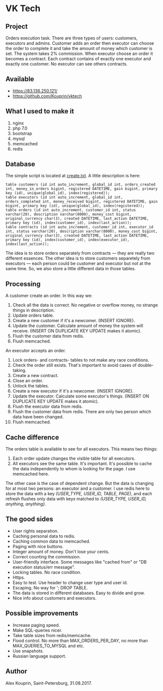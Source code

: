 # VK Tech

## Project

Orders execution task.
There are three types of users: customers, executors and admins.
Customer adds an order then executor can choose the order to complete it and take the amount of money which customer is set.
The system takes 2% commission.
When executor choose an order it becomes a contract.
Each contract contains of exactly one executor and exactly one customer.
No executor can see others contracts.

## Available

* https://83.136.250.121/
* https://github.com/Kouprin/vktech

## What I used to make it

1. nginx
2. php 7.0
3. bootstrap
4. mysql
5. memcached
6. redis

## Database

The simple script is located at [create.txt](./html/sql/create.txt). A little description is here:
```
table customers (id int auto_increment, global_id int, orders_created int, money_in_orders bigint, registered DATETIME, gain bigint, primary key (id), unique(global_id), index(registered));
table executors (id int auto_increment, global_id int, orders_completed int, money_received bigint, registered DATETIME, gain bigint, primary key (id), unique(global_id), index(registered));
table orders (id int auto_increment, customer_id int, status varchar(20), description varchar(8000), money_cost bigint, original_currency char(3), created DATETIME, last_action DATETIME, primary key (id), index(customer_id), index(last_action));
table contracts (id int auto_increment, customer_id int, executor_id int, status varchar(20), description varchar(8000), money_cost bigint, original_currency char(3), created DATETIME, last_action DATETIME, primary key (id), index(customer_id), index(executor_id), index(last_action));
```
The idea is to store orders separately from contracts &mdash; they are really two different essences.
The other idea is to store customers separetely from executors &mdash; each person could be customer and executor but not at the same time. So, we also store a little different data in those tables.

## Processing

A customer create an order. In this way we:
1. Check all the data is correct. No negative or overflow money, no strange things in description.
2. Update orders table.
3. Create a new customer if it's a newcomer. (INSERT IGNORE).
4. Update the customer. Calculate amount of money the system will receive. (INSERT ON DUPLICATE KEY UPDATE makes it atomic).
5. Flush the customer data from redis.
6. Flush memcached.

An executor accepts an order.
1. Lock orders- and contracts- tables to not make any race conditions.
2. Check the order still exists. That's important to avoid cases of double-taking.
3. Create a new contract.
4. Close an order.
5. Unlock the tables.
6. Create a new executor if it's a newcomer. (INSERT IGNORE).
7. Update the executor. Calculate some executor's things. (INSERT ON DUPLICATE KEY UPDATE makes it atomic).
8. Flush the executor data from redis.
9. Flush the customer data from redis. There are only two person which data have been changed.
10. Flush memcached.

## Cache difference

The orders table is available to see for all executors. This means two things:
1. Each order update changes the visible table for all executors.
2. All executors see the same table.
It's important. It's possible to cache the data independently to whom is looking for the page. I use memcached here.

The other case is the case of dependent change. But the data is changing for at most two persons: an executor and a customer.
I use redis here to store the data with a key *(USER_TYPE, USER_ID, TABLE, PAGE)*, and each refresh flushes only data with keys matched to *(USER_TYPE, USER_ID, anything, anything)*.

## The good sides

* User rights separation.
* Caching personal data to redis.
* Caching common data to memcached.
* Paging with nice buttons.
* Integer amount of money. Don't lose your cents.
* Correct counting the commission.
* User-friendly interface. Some messages like "cached from" or "DB execution status/err message".
* Locking tables. No race condition.
* Https.
* Easy to test. Use header to change user type and user id.
* Escaping. No way for '; DROP TABLE.
* The data is stored in different databases. Easy to divide and grow.
* Nice info about customers and executors.

## Possible improvements

* Increase paging speed.
* Make SQL-queries nicer.
* Take table sizes from redis/memcache.
* Flood control. No more than MAX_ORDERS_PER_DAY, no more than MAX_QUERIES_TO_MYSQL and etc.
* Use snapshots.
* Russian language support.

## Author

Alex Kouprin, Saint-Petersburg, 31.08.2017.
